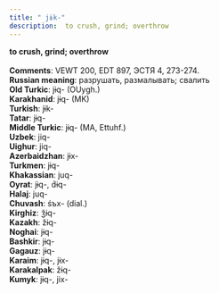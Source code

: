 ```yaml
---
title: " jɨk-"
description:  to crush, grind; overthrow
---
```

<p data-pagefind-weight="0.5">
<strong> to crush, grind; overthrow</strong><br><br>
<strong>Comments</strong>:  VEWT 200, EDT 897, ЭСТЯ 4, 273-274.<br>
<strong>Russian meaning</strong>:  разрушать, размалывать; свалить<br>
<strong>Old Turkic</strong>:  jɨq- (OUygh.)<br>
<strong>Karakhanid</strong>:  jɨq- (MK)<br>
<strong>Turkish</strong>:  jɨk-<br>
<strong>Tatar</strong>:  jɨq-<br>
<strong>Middle Turkic</strong>:  jɨq- (MA, Ettuhf.)<br>
<strong>Uzbek</strong>:  jiq-<br>
<strong>Uighur</strong>:  jiq-<br>
<strong>Azerbaidzhan</strong>:  jɨx-<br>
<strong>Turkmen</strong>:  jɨq-<br>
<strong>Khakassian</strong>:  juq-<br>
<strong>Oyrat</strong>:  jɨq-, d́ɨq-<br>
<strong>Halaj</strong>:  juq-<br>
<strong>Chuvash</strong>:  śъx- (dial.)<br>
<strong>Kirghiz</strong>:  ǯɨq-<br>
<strong>Kazakh</strong>:  žɨq-<br>
<strong>Noghai</strong>:  jɨq-<br>
<strong>Bashkir</strong>:  jɨq-<br>
<strong>Gagauz</strong>:  jɨq-<br>
<strong>Karaim</strong>:  jɨq-, jɨx-<br>
<strong>Karakalpak</strong>:  žɨq-<br>
<strong>Kumyk</strong>:  jɨq-, jix-<br>

</p>
